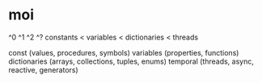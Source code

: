 # moi
^0          ^1          ^2             ^?
constants < variables < dictionaries < threads

const (values, procedures, symbols)
variables (properties, functions)
dictionaries (arrays, collections, tuples, enums)
temporal (threads, async, reactive, generators)
